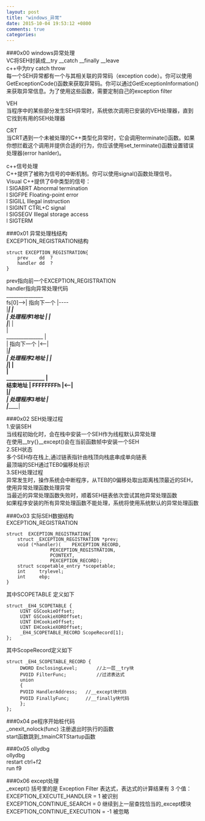 ```yaml
---  
layout: post  
title: "windows_异常"  
date: 2015-10-04 19:53:12 +0800  
comments: true  
categories:   
---  
```

  
###0x00 windows异常处理  
VC将SEH封装成__try __catch __finally __leave  
c++中为try catch throw  
每一个SEH异常都有一个与其相关联的异常码（exception code）。你可以使用GetExceptionCode()函数来获取异常码。你可以通过GetExceptionInformation()来获取异常信息。为了使用这些函数，需要定制自己的exception filter  
  
VEH  
当程序中的某些部分发生SEH异常时，系统依次调用已安装的VEH处理器，直到它找到有用的SEH处理器  
  
CRT  
当CRT遇到一个未被处理的C++类型化异常时，它会调用terminate()函数。如果你想拦截这个调用并提供合适的行为，你应该使用set_terminate()函数设置错误处理器(error hanlder)。  
  
c++信号处理  
C++提供了被称为信号的中断机制。你可以使用signal()函数处理信号。  
Visual C++提供了6中类型的信号：  
l SIGABRT Abnormal termination  
l SIGFPE Floating-point error  
l SIGILL Illegal instruction  
l SIGINT CTRL+C signal  
l SIGSEGV Illegal storage access  
l SIGTERM  
  
###0x01 异常处理栈结构  
EXCEPTION_REGISTRATION结构  
  
	struct EXCEPTION_REGISTRATION{  
		prev	dd	?  
		handler	dd	?  
	}  
prev指向前一个EXCEPTION_REGISTRATION  
handler指向异常处理代码  
		 _______________  
	fs[0]-->|  指向下一个   |----  
		|_______________|   |  
		| 处理程序1地址	|   |  
		|_______________|   |  
				    |  
		 _______________    |  
                |  指向下一个   |<--|  
                |_______________|____  
                | 处理程序2地址	|   |  
                |_______________|   |  
				    |  
		 _______________    |  
       结束地址 |  FFFFFFFFh    |<--|  
                |_______________|  
                | 处理程序3地址	|  
                |_______________|  
  
###0x02 SEH处理过程  
1.安装SEH  
当线程初始化时，会在栈中安装一个SEH作为线程默认异常处理  
在使用__try{}__except()会在当前函数帧中安装一个SEH  
2.SEH状态  
多个SEH存在栈上,通过链表指针由栈顶向栈底串成单向链表  
最顶端的SEH通过TEB0偏移处标识  
3.SEH处理过程  
异常发生时，操作系统会中断程序，从TEB的0偏移处取出距离栈顶最近的SEH，使用异常处理函数处理异常  
当最近的异常处理函数失败时，顺着SEH链表依次尝试其他异常处理函数  
如果程序安装的所有异常处理函数不能处理，系统将使用系统默认的异常处理函数  
  
  
  
  
  
###0x03 实际SEH数据结构  
EXCEPTION_REGISTRATION  
  
	struct	EXCEPTION_REGISTRATION{  
		struct _EXCEPTION_REGISTRATION *prev;  
		void (*handler)(    PEXCEPTION_RECORD,  
				    PEXCEPTION_REGISTRATION,  
				    PCONTEXT,  
				    PEXCEPTION_RECORD);  
		struct scopetable_entry *scopetable;  
		int 	trylevel;  
		int 	ebp;  
	}  
  
其中SCOPETABLE 定义如下  
  
	struct _EH4_SCOPETABLE {  
		 UINT GSCookieOffset;  
		 UINT GSCookieXOROffset;  
		 UINT EHCookieOffset;  
		 UINT EHCookieXOROffset;  
		 _EH4_SCOPETABLE_RECORD ScopeRecord[1];  
	};  
  
其中ScopeRecord定义如下  
  
	struct _EH4_SCOPETABLE_RECORD {      
	     DWORD EnclosingLevel;       //上一层__try块      
	     PVOID FilterFunc;           //过滤表达式      
	     union      
	     {      
		 PVOID HandlerAddress;   //__except块代码      
		 PVOID FinallyFunc;      //__finally块代码      
	     };      
	};    
  
  
  
  
###0x04  pe程序开始桩代码  
_onexit_nolock(func)	注册退出时执行的函数  
start函数跳到_tmainCRTStartup函数  
  
###0x05 ollydbg  
ollydbg   
restart 	ctrl+f2  
run		f9  
  
###0x06 except处理  
_except() 括号里的是 Exception Filter 表达式，表达式的计算结果有 3 个值：  
EXCEPTION_EXECUTE_HANDLER = 1	被识别  
EXCEPTION_CONTINUE_SEARCH = 0	继续到上一层查找恰当的_except模块  
EXCEPTION_CONTINUE_EXECUTION = -1	被忽略  
  
  
  
  
  
  
  
